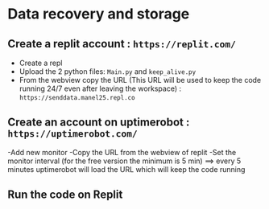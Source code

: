 # Data recovery and storage 

## Create a replit account : ```https://replit.com/```
- Create a repl
- Upload the 2 python files: ```Main.py``` and ```keep_alive.py```
- From the webview copy the URL (This URL will be used to keep the code running 24/7 even after leaving the workspace) : 
```https://senddata.manel25.repl.co ```

## Create an account on uptimerobot : ```https://uptimerobot.com/```
-Add new monitor
-Copy the URL from the webview of replit
-Set the monitor interval (for the free version the minimum is 5 min) ==> every 5 minutes uptimerobot will load the URL which will keep the code running
 
## Run the code on Replit 
